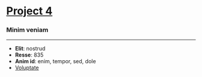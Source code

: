# [Project 4](/project-4)

### Minim veniam

<Hr
  border_top={2}
  margin_top={150}
/>

<Info li_separator="|">

- **Elit**: nostrud
- **Resse**: 835
- **Anim id**: enim, tempor, sed, dole
- [Voluptate](https://example.com)


</Info>
